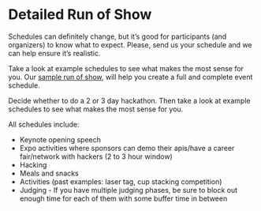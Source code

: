 # Detailed Run of Show

Schedules can definitely change, but it’s good for participants (and organizers) to know what to expect. Please, send us your schedule and we can help ensure it’s realistic.

Take a look at example schedules to see what makes the most sense for you. Our [sample run of show](https://docs.google.com/spreadsheets/d/1e2B4-AYUU3Y0xFmiTGLYfRosP2IdXxF1Ud5GvGh-6cE/edit?usp=sharing), will help you create a full and complete event schedule.

Decide whether to do a 2 or 3 day hackathon. Then take a look at example schedules to see what makes the most sense for you.

All schedules include:

* Keynote opening speech
* Expo activities where sponsors can demo their apis/have a career fair/network with hackers (2 to 3 hour window)
* Hacking
* Meals and snacks
* Activities (past examples: laser tag, cup stacking competition)
* Judging - If you have multiple judging phases, be sure to block out enough time for each of them with some buffer time in between

